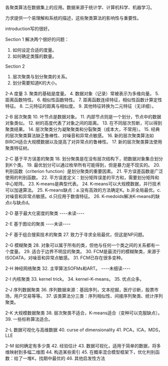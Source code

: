 各聚类算法在数据集上的应用。数据来源于统计学、计算机科学、机器学习。

力求提供一个易理解和系统的描述，这些聚类算法的影响性与重要性。

introduction写的很好。

Section 1
解决两个很好的问题：
1. 如何设定合适的度量。
2. 如何确定类簇的数量。


Section 2
1. 层次聚类与划分聚类的关系。
2. 划分需要知道K的大小。

2-A 度量
3. 聚类的基础是度量。
4. 数据对象（记录）常被表示为多维向量。
5. 距离函数特性。
6. 相似性函数特性。
7. 距离函数连续特征，相似性函数计算定性特征。
8. 二元特征的距离与相似度。
9. 其他特征转换为二元特征（无详细）。

2-B 层次聚类
10. 叶节点是数据对象。
11. 内部节点则是一个划分，节点中的数据对象类似。
12. 树的高度代表了对象之间的距离。
13. 在不同层次剪断，可以得到聚类结果。
14. 层次聚类分为凝聚聚类和分裂聚类（成本大，不常用）。
15. 经典的层次聚类算法缺乏鲁棒性、对噪音和异常点敏感。
16. 新的层次聚类算法如BIRCH适合大规模数据以及提高了对异常点的鲁棒性。
17. 新的层次聚类算法使用聚类特征树。

2-C 基于平方误差的聚类
18. 划分聚类是在没有层次结构下，把数据对象集合划分到K个类。
19. 最优划分可以通过枚举所有可能得到，但是暴力是不现实的。
20. 判别函数（criterion function）是划分聚类的重要因素。
21. 平方误差函数是广泛使用的判别函数。
22. 平方误差定义：划分矩阵误差的平方和，需要划分矩阵和中心矩阵。
23. K-means是典型代表。
24. K-means可以大规模数据，并行技术可以加速算法。
25. K-means缺点：a.没有高效的方法确定K。b.非全局最优。c.对噪音和异常点敏感。d.只应用于数值特征。
26. K-medoids解决K-means的缺点c与缺点d。

2-D 基于最大化密度的聚类
----未读----

2-E 基于图论的聚类
----未读----

2-F 基于组合搜索技术的聚类
27. 致力于寻求全局最优，但这是NP问题。

2-G 模糊聚类
28. 对象可以属于所有的类，但他与任何一个类之间的关系都有一个度量。
29. 适合于边界不明显的聚类。
30. FCM是最流行的模糊聚类，来源于ISODATA，对噪音和异常点敏感。
31. FCM已存在很多变种。

2-H 神经网络聚类
32. 主宰算法SOFMs和ART。
----未细读----

2-I 内核聚类
33. kernel trick。
34. kernel-K-means。
35. 优点众多。

2-J 序列数据聚类
36. 序列数据来源：基因序列，文本挖掘，医疗诊断，股票市场，用户交易等等。
37. 该类算法分三类：序列相似性、间接序列聚类、统计序列聚类。

2-K 大规模数据聚类
38. 层次聚类不适合，K-means适合（变种可以克服缺点）。
39. 一些标称算法适合。

2-L 数据可视化与高维数据
40. curse of dimensionality
41. PCA，ICA，MDS，LLE

2-M 如何确定有多少类
42. 经验估计
43. 数据可视化，适用于简单的数据，将多维映射到多幅二维图
44. 构造某些索引
45. 在概率混合模型框架下，优化判别函数：给了一堆K，找期中最优的
46. 其他启发性方法
